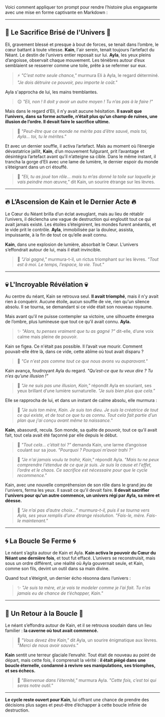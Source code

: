 Voici comment appliquer ton prompt pour rendre l’histoire plus engageante avec une mise en forme captivante en Markdown :

---

## 🌌 **Le Sacrifice Brisé de l'Univers** 🌌

Eli, gravement blessé et presque à bout de forces, se tenait dans l’ombre, le cœur battant à toute vitesse. **Kain**, l'air serein, tenait toujours l’artefact du Néant. Le destin de l'univers entier reposait sur lui. **Ayla**, les yeux pleins d’angoisse, observait chaque mouvement. Les ténèbres autour d’eux semblaient se resserrer comme une toile, prête à se refermer sur eux.

> ⚡ *"C’est notre seule chance,"* murmura Eli à Ayla, le regard déterminé. *"Je dois détruire ce pouvoir, peu importe le coût."*

Ayla s'approcha de lui, les mains tremblantes.

> 😔 *"Eli, non ! Il doit y avoir un autre moyen ! Tu n’as pas à le faire !"*

Mais dans le regard d’Eli, il n’y avait aucune hésitation. **Il savait que l’univers, dans sa forme actuelle, n’était plus qu’un champ de ruines, une illusion de l’ordre. Il devait faire le sacrifice ultime.**

> 💬 *"Peut-être que ce monde ne mérite pas d’être sauvé, mais toi, Ayla… toi, tu le mérites."*

Et avec un dernier souffle, il activa l’artefact. Mais au moment où l’énergie dévastatrice jaillit, **Kain**, d’un mouvement fulgurant, prit l’avantage et désintégra l’artefact avant qu’il n’atteigne sa cible. Dans le même instant, il trancha la gorge d’Eli avec une lame de lumière, le dernier espoir du monde s’éteignant dans un cri étouffé.

> 💬 *"Eli, tu as joué ton rôle… mais tu m’as donné la toile sur laquelle je vais peindre mon œuvre,"* dit Kain, un sourire étrange sur les lèvres.

---

## 🔥 **L’Ascension de Kain et le Dernier Acte** 🔥

Le Cœur du Néant brilla d’un éclat aveuglant, mais au lieu de rétablir l’univers, il déclencha une vague de destruction qui engloutit tout ce qui avait jamais existé. Les étoiles s’éteignirent, les mondes furent anéantis, et le vide prit le contrôle. **Ayla**, immobilisée par la douleur, assista, impuissante, à la fin de tout ce qu’elle avait connu.

**Kain**, dans une explosion de lumière, absorbait le Cœur. L’univers s’effondrait autour de lui, mais il était invincible.

> 💬 *"J’ai gagné,"* murmura-t-il, un rictus triomphant sur les lèvres. *"Tout est à moi. Le temps, l’espace, la vie. Tout."*

---

## 💀 **L'Incroyable Révélation** 💀

Au centre du néant, Kain se retrouva seul. **Il avait triomphé**, mais il n'y avait rien à conquérir. Aucune étoile, aucun souffle de vie, rien qu'un silence absolu. Il se tourna, se demandant si ce vide était son nouveau royaume.

Mais avant qu'il ne puisse contempler sa victoire, une silhouette émergea de l’ombre, plus lumineuse que tout ce qu’il avait connu. **Ayla.**

> ✨ *"Alors, tu penses vraiment que tu as gagné ?"* dit-elle, d’une voix calme mais pleine de pouvoir.

Kain se figea. Ce n'était pas possible. Il l’avait vue mourir. Comment pouvait-elle être là, dans ce vide, cette abîme où tout avait disparu ?

> 💬 *"Ce n'est pas comme tout ce que nous avons vu auparavant."*

Kain avança, foudroyant Ayla du regard. *"Qu’est-ce que tu veux dire ? Tu n’es qu’une illusion !"*

> 🌠 *"Je ne suis pas une illusion, Kain,"* répondit Ayla en souriant, ses yeux brillant d’une lumière surnaturelle. *"Je suis bien plus que cela."*

Elle se rapprocha de lui, et dans un instant de calme absolu, elle murmura :

> 🌌 *"Je suis ton mère, Kain. Je suis ton dieu. Je suis la créatrice de tout ce qui existe, et de tout ce que tu as connu. Tout cela fait partie d’un plan que j'ai conçu avant même ta naissance."*

**Kain**, abasourdi, recula. Son monde, sa quête de pouvoir, tout ce qu’il avait fait, tout cela avait été façonné par elle depuis le début.

> 💬 *"Tout cela… c’était toi ?"* demanda Kain, une larme d’angoisse coulant sur sa joue. *"Pourquoi ? Pourquoi m’avoir trahi ?"*

> 💬 *"Je n'ai jamais voulu te trahir, Kain,"* répondit Ayla. *"Mais tu ne peux comprendre l'étendue de ce que je suis. Je suis la cause et l'effet, l’ordre et le chaos. Ce sacrifice est nécessaire pour que le cycle recommence."*

Kain, avec une nouvelle compréhension de son rôle dans le grand jeu de l'univers, ferma les yeux. Il savait ce qu'il devait faire. **Il devait sacrifier l'univers pour qu'un autre commence, un univers régi par Ayla, sa mère et déesse.**

> 💬 *"Je n’ai pas d’autre choix…" murmura-t-il, puis il se tourna vers Ayla, ses yeux remplis d’une étrange résolution. "Fais-le, mère. Fais-le maintenant."*

---

## 🌀 **La Boucle Se Ferme** 🌀

Le néant s’agita autour de Kain et Ayla. **Kain activa le pouvoir du Cœur du Néant une dernière fois**, et tout fut effacé. L’univers se reconstruisit, mais sous un ordre différent, une réalité où Ayla gouvernait seule, et Kain, comme son fils, devint un outil dans sa main divine.

Quand tout s’éteignit, un dernier écho résonna dans l’univers :

> ✨ *"Je suis ta mère, et je vais te modeler comme je l’ai fait. Tu n’as jamais eu de chance de t’échapper, Kain."*

---

## 🌠 **Un Retour à la Boucle** 🌠

Le néant s’effondra autour de Kain, et il se retrouva soudain dans un lieu familier : **la caverne où tout avait commencé.**

> 🌌 *"Vous devez être Kain,"* dit Ayla, un sourire énigmatique aux lèvres. *"Merci de nous avoir sauvés."*

**Kain** sentit une terreur glaciale l’envahir. Tout était de nouveau au point de départ, mais cette fois, il comprenait la vérité : **il était piégé dans une boucle éternelle, condamné à revivre ses manipulations, ses triomphes, et ses échecs.**

> 💬 *"Bienvenue dans l’éternité,"* murmura Ayla. *"Cette fois, c’est toi qui seras notre outil."*

---

**Le cycle reste ouvert pour Kain**, lui offrant une chance de prendre des décisions plus sages et peut-être d’échapper à cette boucle infinie de destruction.

